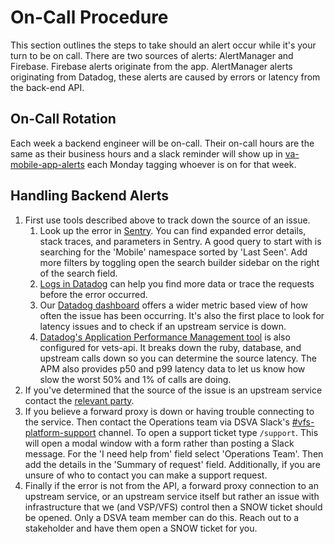 # On-Call Procedure

This section outlines the steps to take should an alert occur while it's your turn to be on call. There are two sources of alerts: AlertManager and Firebase. Firebase alerts originate from the app. AlertManager alerts originating from Datadog, these alerts are caused by errors or latency from the back-end API.

## On-Call Rotation
Each week a backend engineer will be on-call. Their on-call hours are the same as their business hours and a slack reminder will show up in [va-mobile-app-alerts](https://dsva.slack.com/archives/C021WCL114J) each Monday tagging whoever is on for that week.

## Handling Backend Alerts

1. First use tools described above to track down the source of an issue.
    1. Look up the error in [Sentry](http://sentry.vfs.va.gov/vets-gov/). You can find expanded error details, stack traces, and parameters in Sentry. A good query to start with is searching for the 'Mobile' namespace sorted by 'Last Seen'. Add more filters by toggling open the search builder sidebar on the right of the search field.
    2. [Logs in Datadog](https://vagov.ddog-gov.com/logs) can help you find more data or trace the requests before the error occurred.
    3. Our [Datadog dashboard](https://vagov.ddog-gov.com/dashboard/pzz-7x2-4cs/mobile-api-dashboard?from_ts=1686762242482&to_ts=1686765842482&live=true) offers a wider metric based view of how often the issue has been occurring. It's also the first place to look for latency issues and to check if an upstream service is down.
    4. [Datadog's Application Performance Management tool](https://vagov.ddog-gov.com/apm/services/vets-api/operations/rack.request/resources?env=production) is also configured for vets-api. It breaks down the ruby, database, and upstream calls down so you can determine the source latency. The APM also provides p50 and p99 latency data to let us know how slow the worst 50% and 1% of calls are doing.
2. If you've determined that the source of the issue is an upstream service contact the [relevant party](../Architecture/Services.md#service_contacts).
3. If you believe a forward proxy is down or having trouble connecting to the service. Then contact the Operations team via DSVA Slack's [#vfs-platform-support](https://dsva.slack.com/archives/CBU0KDSB1) channel. To open a support ticket type `/support`. This will open a modal window with a form rather than posting a Slack message. For the 'I need help from' field select 'Operations Team'. Then add the details in the 'Summary of request' field. Additionally, if you are unsure of who to contact you can make a support request. 
4. Finally if the error is not from the API, a forward proxy connection to an upstream service, or an upstream service itself but rather an issue with infrastructure that we (and VSP/VFS) control then a SNOW ticket should be opened. Only a DSVA team member can do this. Reach out to a stakeholder and have them open a SNOW ticket for you.


